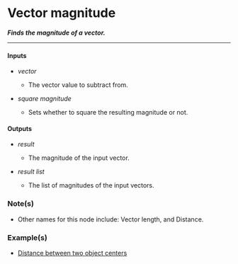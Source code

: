 # Vector magnitude

**_Finds the magnitude of a vector._**

---


#### Inputs

* _vector_

  * The vector value to subtract from.

* _square magnitude_

  * Sets whether to square the resulting magnitude or not.


#### Outputs

* _result_

  * The magnitude of the input vector.

* _result list_

  * The list of magnitudes of the input vectors.


### Note(s)

* Other names for this node include: Vector length, and Distance.


### Example(s)

* <a href="https://creator.trimble.com/graph?assetURI=whp:e62cef33-0959-4264-8149-d4c7d5329b43&version=latest" target="_blank">Distance between two object centers</a>
